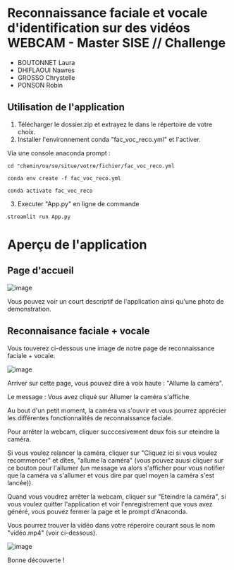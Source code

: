# Reconnaissance faciale et vocale d'identification sur des vidéos WEBCAM - Master SISE // Challenge 

* BOUTONNET Laura
* DHIFLAOUI Nawres
* GROSSO Chrystelle
* PONSON Robin

## Utilisation de l'application

1. Télécharger le dossier.zip et extrayez le dans le répertoire de votre choix. 
2. Installer l'environnement conda "fac_voc_reco.yml" et l'activer.

Via une console anaconda prompt :
```
cd "chemin/ou/se/situe/votre/fichier/fac_voc_reco.yml

conda env create -f fac_voc_reco.yml 

conda activate fac_voc_reco
```

3. Executer  "App.py" en ligne de commande
```
streamlit run App.py
```

# Aperçu de l'application

## Page d'accueil 

![image](https://user-images.githubusercontent.com/83652394/224171278-fab90270-ca39-4225-b8cb-7d5b209b8d04.png)

Vous pouvez voir un court descriptif de l'application ainsi qu'une photo de demonstration.

## Reconnaisance faciale + vocale 

Vous touverez ci-dessous une image de notre page de reconnaissance faciale + vocale. 

![image](https://user-images.githubusercontent.com/83652394/224178169-042e8ce7-033e-4693-8550-38d7c4773ccf.png) 

Arriver sur cette page, vous pouvez dire à voix haute : "Allume la caméra". 

Le message : Vous avez cliqué sur Allumer la caméra s'affiche

Au bout d'un petit moment, la caméra va s'ouvrir et vous pourrez apprécier les différentes fonctionnalités de reconnaissance faciale.

Pour arrêter la webcam, cliquer succcesivement deux fois sur eteindre la caméra.

Si vous voulez relancer la caméra, cliquer sur "Cliquez ici si vous voulez recommencer" et dîtes, "allume la caméra" (vous pouvez auusi cliquer sur ce bouton pour l'allumer (un message va alors s'afficher pour vous notifier que la caméra va s'allumer et vous dire par quel moyen la caméra s'est lancée)).

Quand vous voudrez arrêter la webcam, cliquer sur "Eteindre la caméra", si vous voulez quitter l'application et voir l'enregistrement que vous avez généré, vous pouvez fermer la page et le prompt d'Anaconda. 

Vous pourrez trouver la vidéo dans votre réperoire courant sous le nom "vidéo.mp4" (voir ci-dessous).

![image](https://user-images.githubusercontent.com/83652394/224183211-f66a2155-e86b-4d67-8943-a9aeba3d838b.png)

Bonne découverte !


